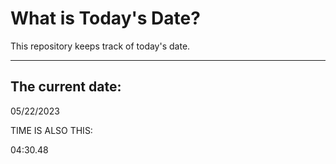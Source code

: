# What is Today's Date?
This repository keeps track of today's date.
* * *
 
## The current date:  
 05/22/2023 
  
  
 TIME IS ALSO THIS: 
  
 04:30.48 
  
  
